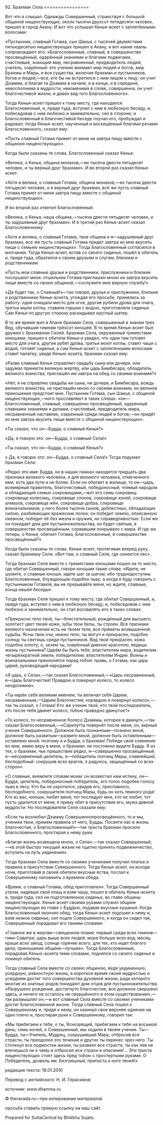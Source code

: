 92\. Брахман Села
\=\=\=\=\=\=\=\=\=\=\=\=\=\=\=\=

Вот что я слышал\. Однажды Совершенный, странствуя с большой общиной нищенствующих, около тысячи двухсот пятидесяти человек, пришел в город Акану\. И вот что услышал Кенья\-аскет с заплетёнными волосами:

«Пустынник, славный Готама, сын Шакья, с тысячей двумястами пятьюдесятью нищенствующих пришел в Акану, и вот какие хвалы сопровождают его: «Благословенный, славный, в совершенстве просвещённый, одарённый знаниями и благими подвигами, счастливый, знающий мир, несравненный, предводитель людей, учитель, озарённый: его учению внимает мир людей и богов, мир Брахмы и Мары, и все существа, включая брахман и пустынников, богов и людей,—все, кто бы ни встретился с ним лицом к лицу; он учит Дхамме, и благая та Дхамма в начале, и в конце, и в середине, невосполнима в мудрости, неизменима в слове, совершенна; он учит благочестивой жизни, и дивен вид того Благословенного»\.

Тогда Кенья\-аскет пришел к тому месту, где находился Благословенный, и, придя туда, вступил с ним в любезную беседу, и, побеседовав с ним любезно и занимательно, сел в стороне; и Благословенный в благочестивой беседе поучал его, пробуждал и радовал; тогда Кенья\-аскет, наученный и восхищённый благими речами Благословенного, сказал ему:

«Пусть славный Готама примет от меня на завтра пищу вместе с общиною нищенствующих»\.

Когда были сказаны те слова\. Благословенный сказал Кенье:

«Велика, о Кенья, община монахов,—их тысяча двести пятьдесят человек, и ты верный друг брахман»\. И во второй раз сказал Кенья\-аскет:

«Хотя и велика, о славный Готама, община монахов,—их тысяча двести пятьдесят человек, и я верный друг брахман, всё же пусть славный Готама примет от меня завтра пищу вместе с общиной нищенствующих»\.

И во второй раз ответил Благословенный:

«Велика, о Кенья, наша община,—тысяча двести пятьдесят человек, и ты задушевный друг брахман»\. И в третий раз Кенья\-аскет сказал Благословенному:

«Хотя и велика, о славный Готама, твоя община и я—задушевный друг брахман, все же пусть славный Готама придет завтра ко мне вкусить пищи с семьею нищенствующих»\. Тогда Благословенный согласился в молчании\. Тогда Кенья\-аскет, встав со своего сиденья, пошёл в обитель и, придя туда, обратился к своим друзьям и слугам, близким и родственникам:

«Пусть мои славные друзья и родственники, прислужники и близкие послушают меня: отшельник Готама приглашен мною на завтра вкусить пищи вместе со своею общиной,—сослужите мне верную службу\!»

«Да будет так, о Славный\!»—так говоря, друзья и прислужники, близкие и родственники Кенье\-аскета, угождая его просьбе, принялись за работу: одни очищали место для огня, другие рубили дрова для очага, третьи мыли котлы, ставили горшки с водою, приготовляли сиденья\. Сам Кенья по другую сторону раскидывал круглый шатер\.

В то же время жил в Апане брахман Села, совершенный в знании трех Вед, обучавший гимнам трёхсот юношей\. В то время Кенья\-аскет был дружен с брахманом Селей\. Брахман Села, окруженный тремястами юношами, пришел к обители Кеньи и увидел, что одни там готовят место для очага, другие рубят дрова, третьи моют котлы, ставят чаши с водой, готовят сиденья, а сам Кенья\-аскет с заплетенными волосами ставит палатку; увидя Кенью\-аскета, брахман сказал ему:

«Разве славный Кенья справляет свадьбу сына или дочери, или задумал принести великую жертву, или царь Бимбисара, обладатель великого воинства, приглашён им завтра на обед со своими воинами?»

«Нет, я не справляю свадьбы ни сына, ни дочери, и Бимбисара, вождь великого воинства, не приглашён мною со своими воинами, но великое приношение предстоит мне\. Пустынник Готама, сын Шакья, с общиной нищенствующих,—кого прославляют в таких словах: «он—Благословенный, славный, совершенно просвещённый, одаренный славными знаниями и делами, счастливый, предводитель мира, несравненный наставник, озаренный среди людей и богов,—он придёт ко мне завтра вкусить пищи вместе с общиной нищенствующих»\.

«Ты сказал, что он—Будда, о славный Кенья?»

«Да, я говорю это: он—Будда, о славный Села\!»

«Ты сказал, что он—Будда, о славный Кенья?»

« Да, я говорю это: он—Будда, о славный Села\!» Тогда подумал брахман Села:

«Редко это имя: Будда, но в наших гимнах находятся тридцать два признака великого человека, и для великого человека, отмеченного ими, есть два пути и не более\. Если он обитает в жилище, то он—царь, всемирный правитель, благочестивый, победоносный, чтимый народом и обладающий семью сокровищами,—вот его семь сокровищ: сокровище колесниц, сокровище слонов, сокровище коней, сокровище алмазов, сокровище жён, сокровище добра, сокровище военачальников; у него более тысячи сынов, доблестных, обладающих силою, разбивающих вражеские полки; он победит землю, опоясанную океаном, победит её без жезла и оружия, но справедливостью\. Если же он покидает дом для пустынножительства, он будет святым, в совершенстве просвещённым, сорвавшим покрывало с мира\. И где же теперь, о Кенья, обитает Готама, Благословенный, в совершенстве просвещённый?»

Когда были сказаны те слова\. Кенья\-аскет, протягивая вперед руку, сказал брахману Селе: «Вот там, о славный Селя, где синеется лес»\.

Тогда брахман Селя вместе с тремястами юношами пошел на то место, где обитал Совершенный, говоря юношам такие слова: «Идите, не шумите, о славные юноши, идите шаг за шагом, ибо труднодоступны Благословенные, блуждающие подобно льву; а когда я буду говорить с пустынником Готамой, вы не прерывайте меня, но ждите, славные, конца нашей беседы»\.

Тогда брахман Селя пришел к тому месту, где обитал Совершенный, и, придя туда, вступил с ним в любезную беседу, и, побеседовав с ним любезно и занимательно, он стал восхвалять его в таких словах:

«Прекрасно тело твоё, ты—блистательный, рождённый для высшего; золотист цвет твоей кожи, зубы твои белы, ты строен\. Все признаки великого назначения есть на твоем теле, все приметы возвышенной судьбы\. Ясны твои очи, нежно тело, ты могуч и прекрасен, подобно солнцу ты светишь среди пустынников\. Вид твой прекрасен, кожа подобна золоту; о, зачем ты, озарённый дивною красотою, ведешь жизнь пустынника? Царём бы быть тебе, властителем мира, водителем четырёхкратной земли, победителем, властителем Индии\. Воины и военачальники преклонятся перед тобой: правь, о Готама, как царь царей, руководящий народами\!

«Я царь, о Села»,—так сказал Благословенный,—«Царь несравненный, я—Царь Благочестия\! Правдою я повернул колесо, то колесо неодолимое»\.

«Ты нарёк себя великим именем, ты величал себя Царем, несравненным,—Царем Благочестия; «правдою я повернул колесо»,—так ты сказал, о Готама\! Кто же ученик твой, кто твой последователь, кто после тебя двинет колесо, тобою праведно двинутое?»

«То колесо, то несравненное Колесо Дхаммы, которое я двинул»,—так сказал Благословенный,—«Сарипутта повернёт после меня, он, верный ученик Совершенного\. Должное быть познанным—познано мной, должное быть развитым—развито мной, должное быть оставленным—оставлено мной: поэтому я и Будда, о брахман\! Победи своё сомнение во мне, имею веру в меня, о брахман: не постоянно видите Будду\. Я из тех, о брахман, чье пришествие редко, я—совершенно просвещённый, я—несравненный целитель, я—победитель полчищ Мары, славнейший, бесподобный: сокрушив всех врагов, я радуюсь, защищённый со всех сторон»\.

«О славные, внемлите словам моим: он возвестил нам истину, он—Будда, целитель, победоносный победитель, его голос подобен голосу льва в лесу\. Кто бы не укротился, увидев его, преславного, бесподобного, сокрушителя полчищ Мары, будь он хоть темного рода\! Кто из вас, юноши, любит меня, тот последует мне, кто не любит, тот пусть удалится от меня; я приму обет в присутствии его, мужа дивной мудрости\. Но последователи Сели сказали ему:

«Если ты возлюбил Дхамму Совершеннопросвещённого, то и мы, ученики твои, примем правила от него, Будды\. Посвяти нас в жизнь благочестия, о Благословенный\!»—так триста брахман просили Благословенного, простирая к нему руки\.

«Благая жизнь возвещена мною, о Села»,—так сказал Совершенный,—«в этой быстро текущей жизни не тщетно принять подвижничество, вступить на путь уединения»\.

Тогда брахман Села вместе со своими учениками получил платье и правила в присутствии Совершенного\. Тогда Кенья\-аскет, на исходе ночи, приготовив в своей обители вкусные яства, послал к Совершенному напомнить о времени обеда:

«Время, о славный Готама, обед приготовлен»\. Тогда Совершенный утром, надевши свой плащ и взяв чашу, пошел в обитель Кеньи\-аскета и, придя туда, сел на подготовленное сиденье, во главе общины нищенствующих\. Кенья\-аскет своими руками служил общине нищенствующих во главе с Буддою, подавая вкусные кушанья\. Когда Благословенный окончил обед, тогда Кенья\-аскет подошел к нему и, взяв низкое сиденье, сел подле Совершенного, и когда он сидел так, Совершенный порадовал его такими словами:

«Главное же в жертве—священное пламя; первый среди всех гимнов—гимн Савитри; царь выше всех людей; море больше всех вод; месяц краше всех звезд; солнце горячее всего; для тех, кто ищет благого дела, приношение общине—лучшее»\. Тогда Благословенный, порадовав Кенью\-аскета теми словами, поднялся со своего сиденья и покинул обитель\.

Тогда славный Села вместе со своею общиною, ведя уединенную, усердную, ревностную жизнь, в короткое время своей мудростью и усердием достиг того совершенства духовной жизни, ради которого многие из знатных родов покидают дом отцов для пустынножительства\. «Разрушено рождение, достигнуто благочестие, все должное свершено здесь, и ничего не осталось не свершённого в этом существовании»,—так размышлял он,—и вот славный Села вместе со своими учениками достиг Благословенной жизни\. Тогда славный Села пошел к Совершенному и, придя к нему, он накинул свое верхнее одеяние на одно плечо и, простирая руки к Совершенному, говорил так:

«Мы прибегаем к тебе, о ты, Яснозрящий, прибегаем к тебе на восьмой день; семь ночей, о Совершенный, мы ходили в твоем учении\. Ты—Будда, ты—Учитель, Мудрец, сокрушивший Мару; отбросив все страсти, ты преодолел это течение и других ты перенес чрез него\. Ты столкнул все подмостки жизни, ты развеял все страсти, ты как лев не влечешься ни к чему и отбросил все страхи и опасения\!… Эти триста нищенствующих стоят здесь пред тобою с простертыми руками\. О Победитель, дозволь им\. Безгрешный, припасть к ноге твоей\!»

редакция текста: 18\.01\.2010

Перевод с английского: Н\. И\. Герасимов

источник: www\.dhamma\.ru

© theravada\.ru—при копировании материалов

просьба ставить прямую ссылку на наш сайт\.

Prepared for SuttaCentral by Bhikkhu Sujato\.